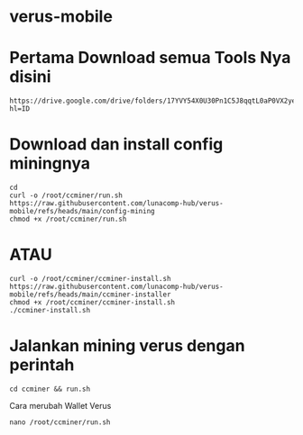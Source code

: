 # verus-mobile
# Pertama Download semua Tools Nya disini
```
https://drive.google.com/drive/folders/17YVY54X0U30Pn1C5J8qqtL0aP0VX2yeT?hl=ID
```
# Download dan install config miningnya 
```
cd
curl -o /root/ccminer/run.sh https://raw.githubusercontent.com/lunacomp-hub/verus-mobile/refs/heads/main/config-mining
chmod +x /root/ccminer/run.sh
```
# ATAU
```
curl -o /root/ccminer/ccminer-install.sh https://raw.githubusercontent.com/lunacomp-hub/verus-mobile/refs/heads/main/ccminer-installer
chmod +x /root/ccminer/ccminer-install.sh
./ccminer-install.sh
```
# Jalankan mining verus dengan perintah
```
cd ccminer && run.sh
```
Cara merubah Wallet Verus
```
nano /root/ccminer/run.sh
```
